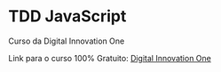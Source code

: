 # TDD JavaScript
Curso da Digital Innovation One

Link para o curso 100% Gratuito: [Digital Innovation One](https://digitalinnovation.one/sign-in)
